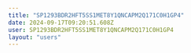 ```yaml
---
title: "SP1293BDR2HFT5SS1MET8Y1QNCAPM2Q171C0H1GP4"
date: 2024-09-17T09:20:51.608Z
user: SP1293BDR2HFT5SS1MET8Y1QNCAPM2Q171C0H1GP4
layout: "users"
---
```

    